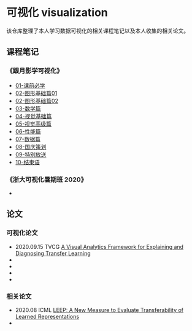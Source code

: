 # 可视化 visualization

该仓库整理了本人学习数据可视化的相关课程笔记以及本人收集的相关论文。

## 课程笔记

### 《跟月影学可视化》

- [01-课前必学]()
- [02-图形基础篇01]()
- [02-图形基础篇02]()
- [03-数学篇]()
- [04-视觉基础篇]()
- [05-视觉高级篇]()
- [06-性能篇]()
- [07-数据篇]()
- [08-国庆策划]()
- [09-特别放送]()
- [10-结束语]()

### 《浙大可视化暑期班 2020》

- 

## 论文

### 可视化论文

- 2020.09.15 TVCG [A Visual Analytics Framework for Explaining and Diagnosing Transfer Learning]()
- 
- 
- 
- 

### 相关论文

- 2020.08 ICML [LEEP: A New Measure to Evaluate Transferability of Learned Representations]()
- 



